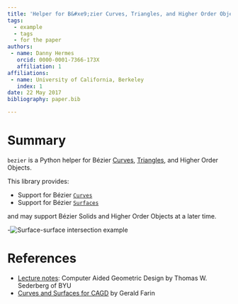 ```yaml
---
title: 'Helper for B&#xe9;zier Curves, Triangles, and Higher Order Objects'
tags:
  - example
  - tags
  - for the paper
authors:
 - name: Danny Hermes
   orcid: 0000-0001-7366-173X
   affiliation: 1
affiliations:
 - name: University of California, Berkeley
   index: 1
date: 22 May 2017
bibliography: paper.bib

---
```


# Summary

`bezier` is a Python helper for B&#xe9;zier [Curves][1], [Triangles][2],
and Higher Order Objects.

This library provides:

- Support for B&#xe9;zier [`Curves`][5]
- Support for B&#xe9;zier [`Surfaces`][6]

and may support B&#xe9;zier Solids and Higher Order Objects at a later
time.

-![Surface-surface intersection example](https://github.com/dhermes/bezier/blob/master/docs/images/test_surfaces6Q_and_7Q.png)

# References

- [Lecture notes][3]: Computer Aided Geometric Design by Thomas W.
  Sederberg of BYU
- [Curves and Surfaces for CAGD][4] by Gerald Farin

[1]: https://en.wikipedia.org/wiki/B%C3%A9zier_curve
[2]: https://en.wikipedia.org/wiki/B%C3%A9zier_triangle
[3]: http://tom.cs.byu.edu/~557/text/cagd.pdf
[4]: https://www.amazon.com/Curves-Surfaces-CAGD-Fifth-Practical/dp/1558607374
[5]: https://bezier.readthedocs.io/en/latest/reference/bezier.curve.html
[6]: https://bezier.readthedocs.io/en/latest/reference/bezier.surface.html
